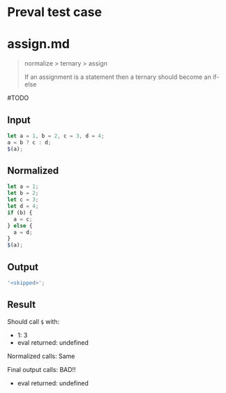 # Preval test case

# assign.md

> normalize > ternary > assign
>
> If an assignment is a statement then a ternary should become an if-else

#TODO

## Input

`````js filename=intro
let a = 1, b = 2, c = 3, d = 4;
a = b ? c : d;
$(a);
`````

## Normalized

`````js filename=intro
let a = 1;
let b = 2;
let c = 3;
let d = 4;
if (b) {
  a = c;
} else {
  a = d;
}
$(a);
`````

## Output

`````js filename=intro
'<skipped>';
`````

## Result

Should call `$` with:
 - 1: 3
 - eval returned: undefined

Normalized calls: Same

Final output calls: BAD!!
 - eval returned: undefined
